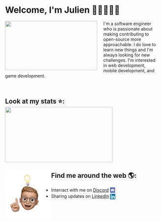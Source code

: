 # Welcome, I'm Julien 👋🏽👨🏽‍💻


<p>
<img align='left' style='margin-right: 20px' width="300" height="160"src="https://user-images.githubusercontent.com/62793491/161388764-529bbb57-c595-4785-9de0-87d837df2582.gif">
I'm a software engineer who is passionate about making contributing to open-source more approachable. I do love to learn new things and I'm always looking for new challenges. I'm interested in web development, mobile development, and game development. 
</p>


<br>

## Look at my stats ⭐: 
<div align="left">
<img align="center" width="350" height="180" style="margin-top: -20px" src="https://github-readme-stats.vercel.app/api?username=jvondermarck&theme=dark&show_icons=true)](https://github.com/anuraghazra/github-readme-stats">
</div>


## Find me around the web 🌎: <img align="left" width="150" height="150" src="idea.png">
- Interract with me on <a href="https://discord.com/users/384327361560182784">Discord</a> <img align="center" width="18" height="20" src="discord.png">
- Sharing updates on <a href="https://www.linkedin.com/in/jvondermarck/">LinkedIn</a> <img align="center" width="17" height="18" src="linkedin.png">